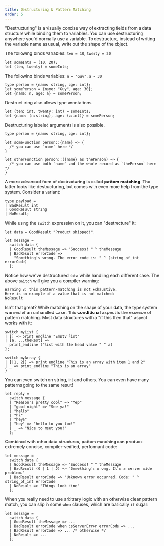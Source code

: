 ```yaml
---
title: Destructuring & Pattern Matching
order: 5
---
```


"Destructuring" is a visually concise way of extracting fields from a data structure while binding them to variables. You can use destructuring anywhere you'd normally use a variable. To destructure, instead
of writing the variable name as usual, write out the shape of the object.

The following binds variables: `ten = 10`, `twenty = 20`

```reason
let someInts = (10, 20);
let (ten, twenty) = someInts;
```

The following binds variables: `n = "Guy"`, `a = 30`

```reason
type person = {name: string, age: int};
let somePerson = {name: "Guy", age: 30};
let {name: n, age: a} = somePerson;
```

Destructuring also allows type annotations.
```reason
let (ten: int, twenty: int) = someInts;
let {name: (n:string), age: (a:int)} = somePerson;
```

Destructuring labeled arguments is also possible.

```reason
type person = {name: string, age: int};

let someFunction person::{name} => {
  /* you can use `name` here */
}

let otherFunction person::({name} as thePerson) => {
  /* you can use both `name` and the whole record as `thePerson` here */
}
```

A more advanced form of destructuring is called **pattern matching**. The latter looks like destructuring, but comes with even more help from the type system. Consider a variant:

```reason
type payload =
| BadResult int
| GoodResult string
| NoResult;
```

While using the `switch` expression on it, you can "destructure" it:

```reason
let data = GoodResult "Product shipped!";

let message =
  switch data {
  | GoodResult theMessage => "Success! " ^ theMessage
  | BadResult errorCode =>
    "Something's wrong. The error code is: " ^ (string_of_int errorCode)
  };
```

Notice how we've destructured `data` while handling each different case. The above `switch` will give you a compiler warning:

```
Warning 8: this pattern-matching is not exhaustive.
Here is an example of a value that is not matched:
NoResult
```

Isn't that great? While matching on the shape of your data, the type system warned of an unhandled case. This **conditional** aspect is the essence of pattern matching. Most data structures with a "if this then that" aspect works with it:

```reason
switch myList {
| [] => print_endline "Empty list"
| [a, ...theRest] =>
  print_endline ("list with the head value " ^ a)
};

switch myArray {
| [|1, 2|] => print_endline "This is an array with item 1 and 2"
| _ => print_endline "This is an array"
}
```

You can even switch on string, int and others. You can even have many patterns going to the same result!

```reason
let reply =
  switch message {
  | "Reason's pretty cool" => "Yep"
  | "good night" => "See ya!"
  | "hello"
  | "hi"
  | "heya"
  | "hey" => "hello to you too!"
  | _ => "Nice to meet you!"
  };
```

Combined with other data structures, pattern matching can produce extremely concise, compiler-verified, performant code:

```reason
let message =
  switch data {
  | GoodResult theMessage => "Success! " ^ theMessage
  | BadResult (0 | 1 | 5) => "Something's wrong. It's a server side problem."
  | BadResult errorCode => "Unknown error occurred. Code: " ^ string_of_int errorCode
  | NoResult => "Things look fine"
  };
```

When you really need to use arbitrary logic with an otherwise clean pattern match, you can slip in some `when` clauses, which are basically `if` sugar:

```reason
let message =
  switch data {
  | GoodResult theMessage => ...
  | BadResult errorCode when isServerError errorCode => ...
  | BadResult errorCode => ... /* otherwise */
  | NoResult => ...
  };
```
